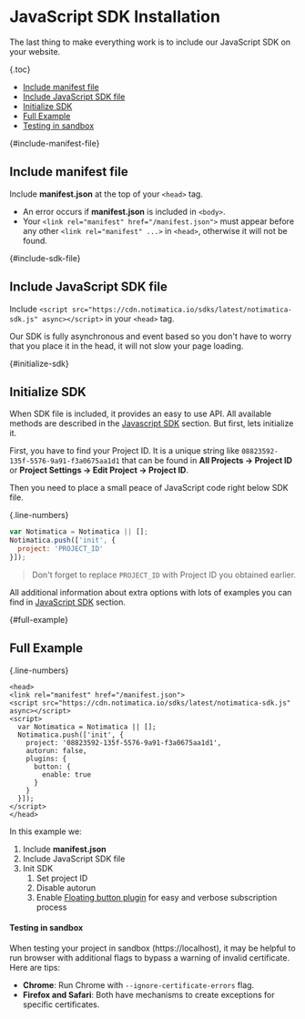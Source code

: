 # JavaScript SDK Installation

The last thing to make everything work is to include our JavaScript SDK on your website.

{.toc}
* [Include manifest file](#include-manifest-file)
* [Include JavaScript SDK file](#include-sdk-file)
* [Initialize SDK](#initialize-sdk)
* [Full Example](#full-example)
* [Testing in sandbox](#testing-in-sandbox)

{#include-manifest-file}
## Include manifest file

Include **manifest.json** at the top of your `<head>` tag.

* An error occurs if **manifest.json** is included in `<body>`.
* Your `<link rel="manifest" href="/manifest.json">` must appear before any other `<link rel="manifest" ...>` in `<head>`, otherwise it will not be found.

{#include-sdk-file}
## Include JavaScript SDK file

Include `<script src="https://cdn.notimatica.io/sdks/latest/notimatica-sdk.js" async></script>` in your `<head>` tag.

Our SDK is fully asynchronous and event based so you don't have to worry that you place it in the head, it will not slow your page loading.

{#initialize-sdk}
## Initialize SDK

When SDK file is included, it provides an easy to use API. All available methods are described in the [Javascript SDK](/docs/javascript-sdk) section. But first, lets initialize it.

First, you have to find your Project ID. It is a unique string like `08823592-135f-5576-9a91-f3a0675aa1d1` that can be found  in **All Projects → Project ID** or **Project Settings → Edit Project → Project ID**.

Then you need to place a small peace of JavaScript code right below SDK file.

{.line-numbers}
```javascript
var Notimatica = Notimatica || [];
Notimatica.push(['init', {
  project: 'PROJECT_ID'
}]);
```

> Don't forget to replace `PROJECT_ID` with Project ID you obtained earlier.

<!--This is a minimum setup that is needed to make everything work. When your customer will visit your site, he will see automatic prompt to subscribe to notifications. But this way is not user friendly.

Luckily our SDK is flexible enough to give you an easy way to modify or customize default behavior. You can do it by setting additional options in init method like this:

{.line-numbers}
```javascript
var Notimatica = Notimatica || [];
Notimatica.push(['init', {
  project: 'PROJECT_ID',
  autorun: false
}]);
```

In this example we set autorun to false, so we say that we don't want SDK prompt users to subscribe automatically, we want to do it manually. -->

<div class="callout callout-info" role="alert">

All additional information about extra options with lots of examples you can find in [JavaScript SDK](/docs/javascript-sdk) section.

</div>

{#full-example}
## Full Example

{.line-numbers}
```markup
<head>
<link rel="manifest" href="/manifest.json">
<script src="https://cdn.notimatica.io/sdks/latest/notimatica-sdk.js" async></script>
<script>
  var Notimatica = Notimatica || [];
  Notimatica.push(['init', {
    project: '08823592-135f-5576-9a91-f3a0675aa1d1',
    autorun: false,
    plugins: {
      button: {
        enable: true
      }
    }
  }]);
</script>
</head>
```

In this example we:

1. Include **manifest.json**
1. Include JavaScript SDK file
1. Init SDK
    1. Set project ID
    1. Disable autorun
    1. Enable [Floating button plugin](/docs/button-plugin) for easy and verbose subscription process


<div class="callout callout-info" role="alert">

#### Testing in sandbox

When testing your project in sandbox (https://localhost), it may be helpful to run browser with additional flags to bypass a warning of invalid certificate. Here are tips:

* **Chrome**: Run Chrome with `--ignore-certificate-errors` flag.
* **Firefox and Safari**: Both have mechanisms to create exceptions for specific certificates.

</div>
